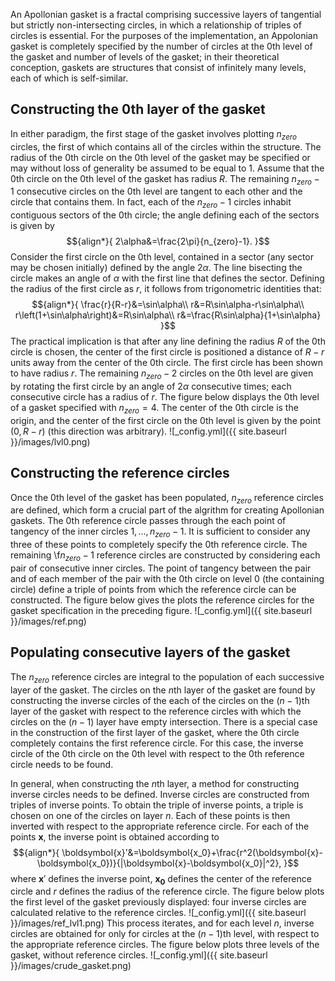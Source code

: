 An Apollonian gasket is a fractal comprising successive layers of tangential but strictly non-intersecting circles, in which a relationship 
of triples of circles is essential. For the purposes of the implementation, an Appolonian gasket is completely specified by the 
number of circles at the 0th level of the gasket and number of levels of the gasket; in their theoretical conception, gaskets are 
structures that consist of infinitely many levels, each of which is self-similar. 

## Constructing the 0th layer of the gasket

In either paradigm, the first stage of the gasket involves plotting $n_{zero}$ circles, the first of which contains all of the circles within the structure. The radius of the 0th circle on the 0th level of the gasket may be specified or may without loss of generality be assumed to be equal to 1. Assume that the 0th circle on the 0th level of the gasket has radius $R$. The remaining $n_{zero}-1$ consecutive circles on the 0th level are tangent to each other and the circle that contains them. In fact, each of the $n_{zero}-1$ circles inhabit contiguous sectors of the 0th circle; the angle defining each of the sectors is given by
$${align*}{
2\alpha&=\frac{2\pi}{n_{zero}-1}.
}$$
Consider the first circle on the 0th level, contained in a sector (any sector may be chosen initially) defined by the angle $2\alpha$. 
The line bisecting the circle makes an angle of $\alpha$ with the first line that defines the sector. Defining the radius of the first circle as $r$, it follows from trigonometric identities that:
$${align*}{
\frac{r}{R-r}&=\sin\alpha\\
r&=R\sin\alpha-r\sin\alpha\\
r\left(1+\sin\alpha\right)&=R\sin\alpha\\
r&=\frac{R\sin\alpha}{1+\sin\alpha}
}$$
The practical implication is that after any line defining the radius $R$ of the 0th circle is chosen, the center of the first circle 
is positioned a distance of $R-r$ units away from the center of the 0th circle. The first circle has been shown to have radius $r$. 
The remaining $n_{zero}-2$ circles on the 0th level are given by rotating the first circle by an angle of $2\alpha$ 
consecutive times; each consecutive circle has a radius of $r$. The figure below displays the 0th level of a gasket specified with $n_{zero}=4$. The center of the 0th circle is the origin, and the center of the first circle on the 0th level is given by the point $\left(0,R-r\right)$ (this direction was arbitrary).
![_config.yml]({{ site.baseurl }}/images/lvl0.png)
## Constructing the reference circles
Once the 0th level of the gasket has been populated, $n_{zero}$ reference circles are defined, which form a crucial part of the algrithm for creating Apollonian 
gaskets. The 0th reference circle passes through the each point of tangency of the inner circles $1,\ldots,n_{zero}-1$. It is sufficient to 
consider any three of these points to completely specify the 0th reference circle. The remaining \f$n_{zero}-1$ reference circles are 
constructed by considering each pair of consecutive inner circles. The point of tangency between the pair and of each member of the pair 
with the 0th circle on level 0 (the containing circle) define a triple of points from which the reference circle can be constructed. 
The figure below gives the plots the reference circles for the gasket specification in the preceding figure. 
![_config.yml]({{ site.baseurl }}/images/ref.png)
## Populating consecutive layers of the gasket
The $n_{zero}$ reference circles are integral to the population of each successive layer of the gasket. The circles on the $n$th layer of the gasket are found by constructing the inverse circles of the each of the circles on the $\left(n-1\right)$th layer of the gasket with respect to the reference circles with which the circles on the $\left(n-1\right)$ layer have empty intersection. There is a special case in the construction of the first layer of the gasket, where the 0th circle completely contains the first reference circle. For this case, the inverse circle of the 0th circle on the 0th level with respect to the 0th reference circle needs to be found.

In general, when constructing the $n$th layer, a method for constructing inverse circles needs to be defined. Inverse circles are 
constructed from triples of inverse points. To obtain the triple of inverse points, a triple is chosen on one of the circles on layer $n$. 
Each of these points is then inverted with respect to the appropriate reference circle. For each of the points $\boldsymbol{x}$, the 
inverse point is obtained according to
$${align*}{
\boldsymbol{x}'&=\boldsymbol{x_0}+\frac{r^2(\boldsymbol{x}-\boldsymbol{x_0})}{|\boldsymbol{x}-\boldsymbol{x_0}|^2},
}$$
where $\boldsymbol{x}'$ defines the inverse point, $\boldsymbol{x_0}$ defines the center of the reference circle and $r$ defines the radius of the reference 
circle. The figure below plots the first level of the gasket previously displayed: four inverse circles are calculated relative to the 
reference circles.
![_config.yml]({{ site.baseurl }}/images/ref_lvl1.png)
This process iterates, and for each level $n$, inverse circles are obtained for only for circles at the $\left(n-1\right)$th level, with respect to the appropriate reference circles. The figure below plots three levels of the gasket, without reference circles.
![_config.yml]({{ site.baseurl }}/images/crude_gasket.png)
